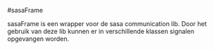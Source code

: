 #sasaFrame

sasaFrame is een wrapper voor de sasa communication lib. Door het gebruik van deze lib kunnen er in verschillende klassen signalen opgevangen worden.
